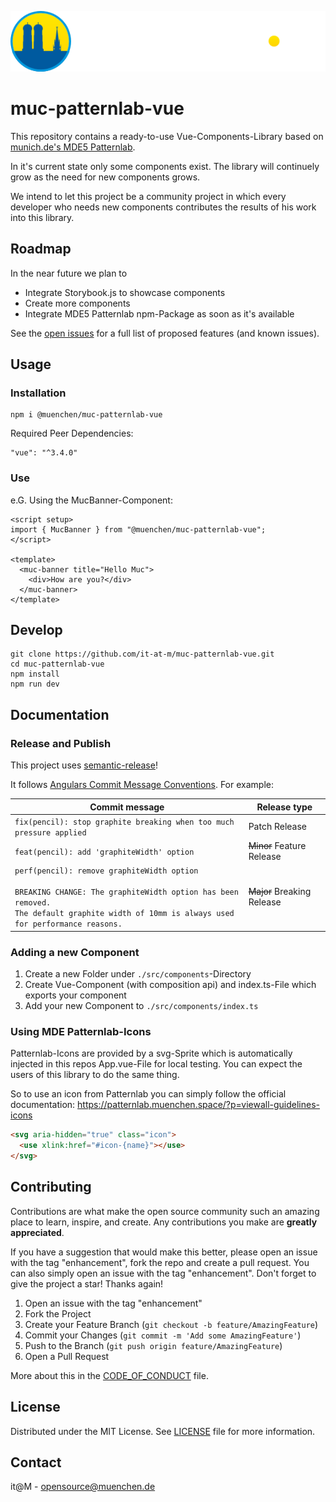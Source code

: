 ![logo-footer-muenchen-de.svg](docs/images/logo-footer-muenchen-de.svg)

# muc-patternlab-vue

This repository contains a ready-to-use Vue-Components-Library based on [munich.de's MDE5 Patternlab](https://patternlab.muenchen.space/).

In it's current state only some components exist. The library will continuely grow as the need for new components grows.

We intend to let this project be a community project in which every developer who needs new components contributes the results of his work into this library.

## Roadmap

In the near future we plan to

- Integrate Storybook.js to showcase components
- Create more components
- Integrate MDE5 Patternlab npm-Package as soon as it's available

See the [open issues](#) for a full list of proposed features (and known issues).

## Usage

### Installation

```shell
npm i @muenchen/muc-patternlab-vue
```

Required Peer Dependencies:

```
"vue": "^3.4.0"
```

### Use

e.G. Using the MucBanner-Component:

```vue
<script setup>
import { MucBanner } from "@muenchen/muc-patternlab-vue";
</script>

<template>
  <muc-banner title="Hello Muc">
    <div>How are you?</div>
  </muc-banner>
</template>
```

## Develop

```shell
git clone https://github.com/it-at-m/muc-patternlab-vue.git
cd muc-patternlab-vue
npm install
npm run dev
```

## Documentation

### Release and Publish

This project uses [semantic-release](https://github.com/semantic-release/semantic-release)!

It follows [Angulars Commit Message Conventions](https://github.com/angular/angular/blob/main/CONTRIBUTING.md#-commit-message-format). For example:

| Commit message                                                                                                                                                                                   | Release type               |
| ------------------------------------------------------------------------------------------------------------------------------------------------------------------------------------------------ | -------------------------- |
| `fix(pencil): stop graphite breaking when too much pressure applied`                                                                                                                             | Patch Release              |
| `feat(pencil): add 'graphiteWidth' option`                                                                                                                                                       | ~~Minor~~ Feature Release  |
| `perf(pencil): remove graphiteWidth option`<br><br>`BREAKING CHANGE: The graphiteWidth option has been removed.`<br>`The default graphite width of 10mm is always used for performance reasons.` | ~~Major~~ Breaking Release |

### Adding a new Component

1. Create a new Folder under `./src/components`-Directory
2. Create Vue-Component (with composition api) and index.ts-File which exports your component
3. Add your new Component to `./src/components/index.ts`

### Using MDE Patternlab-Icons

Patternlab-Icons are provided by a svg-Sprite which is automatically injected in this repos App.vue-File for local testing. You can expect the users of this library to do the same thing.

So to use an icon from Patternlab you can simply follow the official documentation: https://patternlab.muenchen.space/?p=viewall-guidelines-icons

```html
<svg aria-hidden="true" class="icon">
  <use xlink:href="#icon-{name}"></use>
</svg>
```

## Contributing

Contributions are what make the open source community such an amazing place to learn, inspire, and create. Any contributions you make are **greatly appreciated**.

If you have a suggestion that would make this better, please open an issue with the tag "enhancement", fork the repo and create a pull request. You can also simply open an issue with the tag "enhancement".
Don't forget to give the project a star! Thanks again!

1. Open an issue with the tag "enhancement"
2. Fork the Project
3. Create your Feature Branch (`git checkout -b feature/AmazingFeature`)
4. Commit your Changes (`git commit -m 'Add some AmazingFeature'`)
5. Push to the Branch (`git push origin feature/AmazingFeature`)
6. Open a Pull Request

More about this in the [CODE_OF_CONDUCT](/CODE_OF_CONDUCT.md) file.


## License

Distributed under the MIT License. See [LICENSE](LICENSE) file for more information.


## Contact

it@M - opensource@muenchen.de
